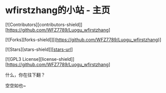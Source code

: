 # wfirstzhang的小站 - 主页

[![Contributors][contributors-shield]][https://github.com/WFZ7789/Luogu_wfirstzhang]

[![Forks][forks-shield]][(https://github.com/WFZ7789/Luogu_wfirstzhang)]

[![Stars][stars-shield]][[stars-url](https://github.com/WFZ7789/Luogu_wfirstzhang)]

[![GPL3 License][license-shield]][https://github.com/WFZ7789/Luogu_wfirstzhang]

什么，你在往下翻？

空空如也~
